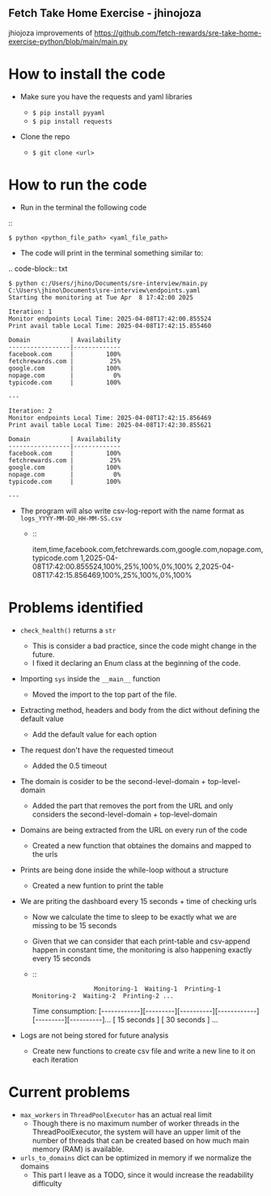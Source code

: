 Fetch Take Home Exercise -  jhinojoza
-----------------------------------------
jhiojoza improvements of https://github.com/fetch-rewards/sre-take-home-exercise-python/blob/main/main.py

How to install the code
=======================

- Make sure you have the requests and yaml libraries
    - `$ pip install pyyaml`
    - `$ pip install requests`

- Clone the repo
    - `$ git clone <url>`

How to run the code
===================

- Run in the terminal the following code

::

    $ python <python_file_path> <yaml_file_path>

- The code will print in the terminal something similar to:

.. code-block:: txt

    $ python c:/Users/jhino/Documents/sre-interview/main.py C:\Users\jhino\Documents\sre-interview\endpoints.yaml
    Starting the monitoring at Tue Apr  8 17:42:00 2025

    Iteration: 1
    Monitor endpoints Local Time: 2025-04-08T17:42:00.855524
    Print avail table Local Time: 2025-04-08T17:42:15.855460

    Domain           | Availability
    -----------------|-------------
    facebook.com     |         100%
    fetchrewards.com |          25%
    google.com       |         100%
    nopage.com       |           0%
    typicode.com     |         100%

    ---

    Iteration: 2
    Monitor endpoints Local Time: 2025-04-08T17:42:15.856469
    Print avail table Local Time: 2025-04-08T17:42:30.855621

    Domain           | Availability
    -----------------|-------------
    facebook.com     |         100%
    fetchrewards.com |          25%
    google.com       |         100%
    nopage.com       |           0%
    typicode.com     |         100%

    ---

- The program will also write csv-log-report with the name format as `logs_YYYY-MM-DD_HH-MM-SS.csv`
    - ::

        item,time,facebook.com,fetchrewards.com,google.com,nopage.com,typicode.com
        1,2025-04-08T17:42:00.855524,100%,25%,100%,0%,100%
        2,2025-04-08T17:42:15.856469,100%,25%,100%,0%,100%

Problems identified
===================

- `check_health()` returns a `str`
    - This is consider a bad practice, since the code might change in the future.
    - I fixed it declaring an Enum class at the beginning of the code.

- Importing `sys` inside the `__main__` function
    - Moved the import to the top part of the file.

- Extracting method, headers and body from the dict without defining the default value
    - Add the default value for each option

- The request don't have the requested timeout
    - Added the 0.5 timeout

- The domain is cosider to be the second-level-domain + top-level-domain
    - Added the part that removes the port from the URL and only considers the
      second-level-domain + top-level-domain

- Domains are being extracted from the URL on every run of the code
    - Created a new function that obtaines the domains and mapped to the urls

- Prints are being done inside the while-loop without a structure
    - Created a new funtion to print the table

- We are priting the dashboard every 15 seconds + time of checking urls
    - Now we calculate the time to sleep to be exactly what we are missing to be 15 seconds
    - Given that we can consider that each print-table and csv-append happen in constant time,
      the monitoring is also happening exactly every 15 seconds
    - ::

                           Monitoring-1  Waiting-1  Printing-1  Monitoring-2  Waiting-2  Printing-2 ...
        Time consumption: [------------][---------][----------][------------][---------][----------]...
                          [ 15 seconds            ]
                          [ 30 seconds                                                 ]
                          ...

- Logs are not being stored for future analysis
    - Create new functions to create csv file and write a new line to it on each iteration

Current problems
================

- `max_workers` in `ThreadPoolExecutor` has an actual real limit
    - Though there is no maximum number of worker threads in the ThreadPoolExecutor,
      the system will have an upper limit of the number of threads that can be created
      based on how much main memory (RAM) is available.
- `urls_to_domains` dict can be optimized in memory if we normalize the domains
    - This part I leave as a TODO, since it would increase the readability difficulty
